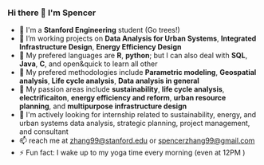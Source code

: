### Hi there 👋 I'm Spencer
- 🌲 I'm a **Stanford Engineering** student (Go trees!)
- 🔭 I’m working projects on **Data Analysis for Urban Systems**, **Integrated Infrastructure Design**, **Energy Efficiency Design**
- 🔭 My prefered languages are **R**, **python**; but I can also deal with **SQL**, **Java**, **C**, and open&quick to learn all other
- 🔭 My prefered methodologies include **Parametric modeling**, **Geospatial analysis**, **Life cycle analysis**, **Data analysis in general**
- 🌱 My passion areas include **sustainability**, **life cycle analysis**, **electrificaiton**, **energy efficiency and reform**, **urban resource planning**, and **multipurpose infrastructure design**
- 💬 I'm actively looking for internship related to sustainability, energy, and urban systems data analysis, strategic planning, project management, and consultant
- 📫 reach me at zhang99@stanford.edu or spencerzhang99@gmail.com
- ⚡ Fun fact: I wake up to my yoga time every morning (even at 12PM )

<!--
**spencer-in-github/spencer-in-github** is a ✨ _special_ ✨ repository because its `README.md` (this file) appears on your GitHub profile.

Here are some ideas to get you started:

- 🔭 I’m currently working on ...
- 🌱 I’m currently learning ...
- 👯 I’m looking to collaborate on ...
- 🤔 I’m looking for help with ...
- 💬 Ask me about ...
- 📫 How to reach me: ...
- 😄 Pronouns: ...
- ⚡ Fun fact: ...
-->
